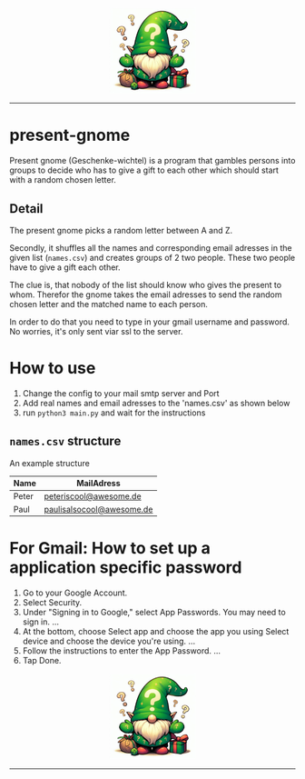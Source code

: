 <p align="center" widht="100%">
<img src="./docu/present_gnome_docu.jpeg" alt="logo image" style="width:30%;height:30%;">
</p>
<hr>

# present-gnome
Present gnome (Geschenke-wichtel) is a program that gambles persons into groups to decide who has to give a gift to each other which should start with a random chosen letter.

## Detail
The present gnome picks a random letter between A and Z.

Secondly, it shuffles all the names and corresponding email adresses in the given list (`names.csv`) and creates groups of 2 two people. These two people have to give a gift each other. 

The clue is, that nobody of the list should know who gives the present to whom. Therefor the gnome takes the email adresses to send the random chosen letter and the matched name to each person.

In order to do that you need to type in your gmail username and password. No worries, it's only sent viar ssl to the server. 

# How to use
1. Change the config to your mail smtp server and Port
2. Add real names and email adresses to the 'names.csv' as shown below
3. run `python3 main.py` and wait for the instructions

## `names.csv` structure
An example structure

Name | MailAdress 
--- | --- | 
Peter | peteriscool@awesome.de | 
Paul | paulisalsocool@awesome.de |

# For Gmail: How to set up a application specific password
1. Go to your Google Account.
2. Select Security.
3. Under "Signing in to Google," select App Passwords. You may need to sign in. ...
4. At the bottom, choose Select app and choose the app you using Select device and choose the device you're using. ...
5. Follow the instructions to enter the App Password. ...
6. Tap Done.

<p align="center" widht="100%">
<img src="./docu/present_gnome_docu.jpeg" alt="logo image" style="width:30%;height:30%;">
</p>
<hr>